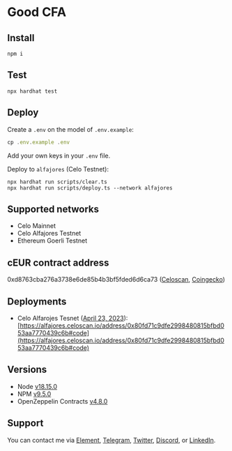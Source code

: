 # Good CFA 

## Install

```
npm i
```

## Test

```
npx hardhat test
```

## Deploy

Create a `.env` on the model of `.env.example`:

```js
cp .env.example .env
```

Add your own keys in your `.env` file. 

Deploy to `alfajores` (Celo Testnet):

```
npx hardhat run scripts/clear.ts
npx hardhat run scripts/deploy.ts --network alfajores
```

## Supported networks

- Celo Mainnet
- Celo Alfajores Testnet
- Ethereum Goerli Testnet

## cEUR contract address

0xd8763cba276a3738e6de85b4b3bf5fded6d6ca73 ([Celoscan](https://celoscan.io/token/0xd8763cba276a3738e6de85b4b3bf5fded6d6ca73), [Coingecko](https://www.coingecko.com/en/coins/celo-euro))


## Deployments

- Celo Alfarojes Tesnet ([April 23, 2023](https://alfajores.celoscan.io/tx/0x3447f1911077a856275221819fa4ece62b2f83a717d9f6b9e09ad08ad8622216)): [https://alfajores.celoscan.io/address/0x80fd71c9dfe2998480815bfbd053aa7770439c6b#code](https://alfajores.celoscan.io/address/0x80fd71c9dfe2998480815bfbd053aa7770439c6b#code)

## Versions

- Node [v18.15.0](https://nodejs.org/uk/blog/release/v18.15.0/)
- NPM [v9.5.0](https://github.com/npm/cli/releases/tag/v9.5.0)
- OpenZeppelin Contracts [v4.8.0](https://github.com/OpenZeppelin/openzeppelin-contracts/releases/tag/v4.8.0)

## Support

You can contact me via [Element](https://matrix.to/#/@julienbrg:matrix.org), [Telegram](https://t.me/julienbrg), [Twitter](https://twitter.com/julienbrg), [Discord](https://discord.com/invite/uSxzJp3J76), or [LinkedIn](https://www.linkedin.com/in/julienberanger/).